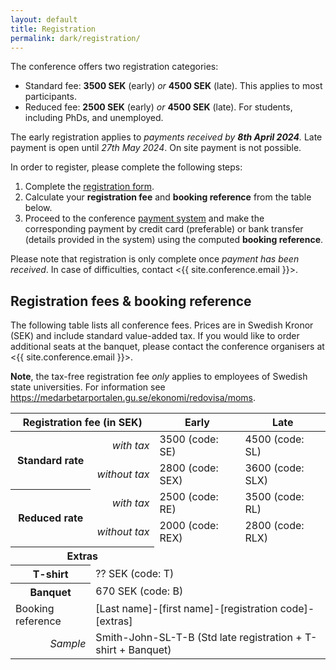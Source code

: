 ```yaml
---
layout: default
title: Registration
permalink: dark/registration/
---
```


The conference offers two registration categories:

- Standard fee: **3500 SEK** (early) _or_ **4500 SEK** (late). This applies to most participants.
- Reduced fee: **2500 SEK** (early) _or_ **4500 SEK** (late). For students, including PhDs, and unemployed.

The early registration applies to _payments received by **8th April 2024**._ Late payment is open until *27th May 2024*. On site payment is not possible.

In order to register, please complete the following steps:

1. Complete the [registration form](https://forms.office.com/e/w235b0yAF2).
2. Calculate your **registration fee** and **booking reference** from the table below.
3. Proceed to the conference [payment system](https://pengu.it.gu.se/PayEN/Store/38) and make the corresponding payment by credit card (preferable) or bank transfer (details provided in the system) using the computed **booking reference**.

Please note that registration is only complete once _payment has been received_. In case of difficulties, contact <{{ site.conference.email }}>.

## Registration fees & booking reference

The following table lists all conference fees. Prices are in Swedish Kronor (SEK) and include standard value-added tax.
If you would like to order additional seats at the banquet, please contact the conference organisers at <{{ site.conference.email }}>.

**Note**, the tax-free registration fee _only_ applies to employees of Swedish state universities. For information see <https://medarbetarportalen.gu.se/ekonomi/redovisa/moms>.

<style>
    table {
        margin-left:auto;
        margin-right:auto;
        /* width:400px */
        /* border-spacing: 4px; */
        margin-bottom: 10px
    }

    th {
        text-align: center;
        padding: 4px;
        padding-right: 8px;
        padding-left: 8px;
    }

    /* tbody > tr > th {
        padding: 2px;
        text-align: left;
    } */


    td {
        padding-left: 8px;
        padding-right: 8px;
        /* width:60px; */
        text-align: left;
    }

    .subhead {
    /* width: 120px; */
    text-align: right;
    font-style: italic;
    font-weight: normal;
    /* padding-left: 10px; */
    }
</style>

<table>
    <thead>
    <tr>
        <th colspan="2">Registration fee (in SEK)</th>
        <th>Early</th>
        <th>Late</th>
    </tr>
    </thead>
    <tbody>
    <tr>
        <th rowspan="2">Standard rate</th>
        <td class="subhead">with tax</td>
        <td>3500 (code: SE)</td>
        <td>4500 (code: SL)</td>
    </tr>
    <tr>
        <td class="subhead">without tax</td>
        <td>2800 (code: SEX)</td>
        <td>3600 (code: SLX)</td>
    </tr>
    <tr>
        <th rowspan="2">Reduced rate</th>
        <td class="subhead">with tax</td>
        <td>2500 (code: RE)</td>
        <td>3500 (code: RL)</td>
    </tr>
    <tr>
        <td class="subhead">without tax</td>
        <td>2000 (code: REX)</td>
        <td>2800 (code: RLX)</td>
    </tr>
    <tr>
        <th colspan="2">Extras</th>
    </tr>
    <tr>
        <th colspan="1">T-shirt</th>
        <td colspan="3">?? SEK (code: T)</td>
    </tr>
    <tr>
        <th colspan="1">Banquet</th>
        <td colspan="3">670 SEK (code: B)</td>
    </tr>
    <tr>
        <td>Booking reference</td>
        <td colspan="3">[Last name]-[first name]-[registration code]-[extras]</td>
    </tr>
    <tr>
        <td class="subhead">Sample</td>
        <td colspan="3">Smith-John-SL-T-B (Std late registration + T-shirt + Banquet)</td>
    </tr>
    </tbody>
</table>